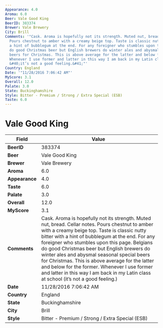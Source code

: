 ```yaml
---
Appearance: 4.0
Aroma: 6.0
Beer: Vale Good King
BeerID: 383374
Brewer: Vale Brewery
City: Brill
Comments: '"Cask. Aroma is hopefully not its strength. Muted nut, bread. Cellar notes.
  Pours chestnut to amber with a creamy beige top. Taste is classic nutty bitter with
  a hint of bubblegum at the end. For any foreigner who stumbles upon this page. Belgians
  do good Christmas beer but English brewers do winter ales and abysmal seasonal special
  beers for Christmas. This is above average for the latter and below for the former.
  Whenever I use former and latter in this way I am back in my Latin class at school
  &#40;it’s not a good feeling.&#41;"'
Country: England
Date: '"11/28/2016 7:06:42 AM"'
MyScore: 3.1
Overall: 12.0
Palate: 3.0
State: Buckinghamshire
Style: Bitter - Premium / Strong / Extra Special (ESB)
Taste: 6.0
---
```


# Vale Good King

| Field         | Value |
|---------------|-------|
| **BeerID** | 383374 |
| **Beer** | Vale Good King |
| **Brewer** | Vale Brewery |
| **Aroma** | 6.0 |
| **Appearance** | 4.0 |
| **Taste** | 6.0 |
| **Palate** | 3.0 |
| **Overall** | 12.0 |
| **MyScore** | 3.1 |
| **Comments** | Cask. Aroma is hopefully not its strength. Muted nut, bread. Cellar notes. Pours chestnut to amber with a creamy beige top. Taste is classic nutty bitter with a hint of bubblegum at the end. For any foreigner who stumbles upon this page. Belgians do good Christmas beer but English brewers do winter ales and abysmal seasonal special beers for Christmas. This is above average for the latter and below for the former. Whenever I use former and latter in this way I am back in my Latin class at school &#40;it’s not a good feeling.&#41; |
| **Date** | 11/28/2016 7:06:42 AM |
| **Country** | England |
| **State** | Buckinghamshire |
| **City** | Brill |
| **Style** | Bitter - Premium / Strong / Extra Special (ESB) |
